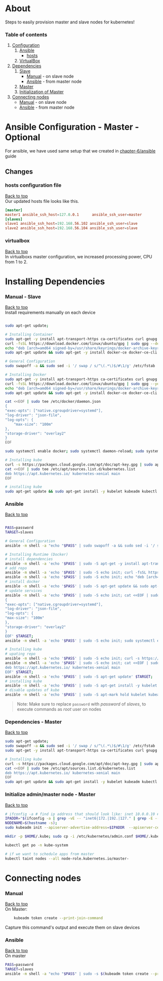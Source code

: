 # About
Steps to easily provision master and slave nodes for kubernetes!

### Table of contents
1. [Configuration](https://github.com/levankhelo/Kubernetes-Practical-Training/tree/main/clusters#ansible-configuration---master---optional)  
    1. [Ansible](https://github.com/levankhelo/Kubernetes-Practical-Training/tree/main/clusters#changes)  
          - [hosts](https://github.com/levankhelo/Kubernetes-Practical-Training/tree/main/clusters#hosts-configuration-file)  
    2. [VirtualBox](https://github.com/levankhelo/Kubernetes-Practical-Training/tree/main/clusters#virtualbox)  
2. [Dependencies](https://github.com/levankhelo/Kubernetes-Practical-Training/tree/main/clusters#installing-dependencies)  
    1. [Slave](https://github.com/levankhelo/Kubernetes-Practical-Training/tree/main/clusters#manual---slave)  
          - [Manual](https://github.com/levankhelo/Kubernetes-Practical-Training/tree/main/clusters#manual---slave)  - on slave node  
          - [Ansible](https://github.com/levankhelo/Kubernetes-Practical-Training/tree/main/clusters#ansible---slave---from-master) - from master node  
    2. [Master](https://github.com/levankhelo/Kubernetes-Practical-Training/tree/main/clusters#dependencies---master)  
    3. [Initialization of Master](https://github.com/levankhelo/Kubernetes-Practical-Training/tree/main/clusters#initialize-adminmaster-node---master)  
3. [Connecting nodes](https://github.com/levankhelo/Kubernetes-Practical-Training/tree/main/clusters#connecting-nodes)  
    - [Manual](https://github.com/levankhelo/Kubernetes-Practical-Training/tree/main/clusters#manual)  - on slave node  
    - [Ansible](https://github.com/levankhelo/Kubernetes-Practical-Training/tree/main/clusters#ansible) - from master node  

# Ansible Configuration - Master - Optional
For ansible, we have used same setup that we created in [chapter-6/ansible](https://github.com/levankhelo/chapter-6#step-1-installing-ansible) guide
## Changes
### hosts configuration file
[Back to top](https://github.com/levankhelo/Kubernetes-Practical-Training/tree/main/clusters#table-of-contents)  
Our updated hosts file looks like this.
```conf
[master]
master1 ansible_ssh_host=127.0.0.1      ansible_ssh_user=master
[slaves]
slave1 ansible_ssh_host=192.168.56.102 ansible_ssh_user=slave
slave2 ansible_ssh_host=192.168.56.104 ansible_ssh_user=slave
```

### virtualbox
[Back to top](https://github.com/levankhelo/Kubernetes-Practical-Training/tree/main/clusters#table-of-contents)  
In virtualboxs master configuration, we increased processing power, CPU from 1 to 2.
# Installing Dependencies

### Manual - Slave
[Back to top](https://github.com/levankhelo/Kubernetes-Practical-Training/tree/main/clusters#table-of-contents)  
Install requirements manually on each device
```bash

sudo apt-get update;

# Installing Container
sudo apt-get -y install apt-transport-https ca-certificates curl gnupg lsb-release;
curl -fsSL https://download.docker.com/linux/ubuntu/gpg | sudo gpg --dearmor -o /usr/share/keyrings/docker-archive-keyring.gpg;
echo "deb [arch=amd64 signed-by=/usr/share/keyrings/docker-archive-keyring.gpg] https://download.docker.com/linux/ubuntu $(lsb_release -cs) stable" | sudo tee /etc/apt/sources.list.d/docker.list > /dev/null;
sudo apt-get update && sudo apt-get -y install docker-ce docker-ce-cli containerd.io;

# General Configuration
sudo swapoff -a && sudo sed -i '/ swap / s/^\(.*\)$/#\1/g' /etc/fstab

# Installing Docker
sudo apt-get -y install apt-transport-https ca-certificates curl gnupg lsb-release;
curl -fsSL https://download.docker.com/linux/ubuntu/gpg | sudo gpg --yes --dearmor -o /usr/share/keyrings/docker-archive-keyring.gpg
echo "deb [arch=amd64 signed-by=/usr/share/keyrings/docker-archive-keyring.gpg] https://download.docker.com/linux/ubuntu $(lsb_release -cs) stable" | sudo tee /etc/apt/sources.list.d/docker.list > /dev/null
sudo apt-get update && sudo apt-get -y install docker-ce docker-ce-cli containerd.io;

cat <<EOF | sudo tee /etc/docker/daemon.json
{
"exec-opts": ["native.cgroupdriver=systemd"],
"log-driver": "json-file",
"log-opts": {
    "max-size": "100m"
},
"storage-driver": "overlay2"
}
EOF

sudo systemctl enable docker; sudo systemctl daemon-reload; sudo systemctl restart docker;

# Installing kube
curl -s https://packages.cloud.google.com/apt/doc/apt-key.gpg | sudo apt-key add -;
cat <<EOF | sudo tee /etc/apt/sources.list.d/kubernetes.list 
deb https://apt.kubernetes.io/ kubernetes-xenial main 
EOF

# installing kube
sudo apt-get update && sudo apt-get install -y kubelet kubeadm kubectl && sudo apt-mark hold kubelet kubeadm kubectl
```

### Ansible
[Back to top](https://github.com/levankhelo/Kubernetes-Practical-Training/tree/main/clusters#table-of-contents)  
```bash

PASS=password
TARGET=slaves

# General Configuration
ansible -m shell -a "echo "$PASS" | sudo swapoff -a && sudo sed -i '/ swap / s/^\(.*\)$/#\1/g' /etc/fstab" $TARGET;

# Installing Runtime (Docker)
# install dependencies
ansible -m shell -a 'echo '$PASS' | sudo -S apt-get -y install apt-transport-https ca-certificates curl gnupg lsb-release;' $TARGET;
# add repo
ansible -m shell -a 'echo '$PASS' | sudo -S echo init; curl -fsSL https://download.docker.com/linux/ubuntu/gpg | sudo gpg --yes --dearmor -o /usr/share/keyrings/docker-archive-keyring.gpg' $TARGET;
ansible -m shell -a 'echo '$PASS' | sudo -S echo init; echo "deb [arch=amd64 signed-by=/usr/share/keyrings/docker-archive-keyring.gpg] https://download.docker.com/linux/ubuntu $(lsb_release -cs) stable" | sudo tee /etc/apt/sources.list.d/docker.list > /dev/null' $TARGET;
# install docker
ansible -m shell -a 'echo '$PASS' | sudo -S apt-get update && sudo apt-get -y install docker-ce docker-ce-cli containerd.io' $TARGET;
# update services
ansible -m shell -a 'echo '$PASS' | sudo -S echo init; cat <<EOF | sudo tee /etc/docker/daemon.json
{
"exec-opts": ["native.cgroupdriver=systemd"],
"log-driver": "json-file",
"log-opts": {
"max-size": "100m"
},
"storage-driver": "overlay2"
}
EOF' $TARGET;
ansible -m shell -a 'echo '$PASS' | sudo -S echo init; sudo systemctl enable docker; sudo systemctl daemon-reload; sudo systemctl restart docker' $TARGET;

# Installing kube
# upating repo
ansible -m shell -a 'echo '$PASS' | sudo -S echo init; curl -s https://packages.cloud.google.com/apt/doc/apt-key.gpg | sudo apt-key add - ' $TARGET;
ansible -m shell -a 'echo '$PASS' | sudo -S echo init; cat <<EOF | sudo tee /etc/apt/sources.list.d/kubernetes.list 
deb https://apt.kubernetes.io/ kubernetes-xenial main 
EOF' $TARGET;
ansible -m shell -a 'echo '$PASS' | sudo -S apt-get update' $TARGET;
# installing kube
ansible -m shell -a 'echo '$PASS' | sudo -S apt-get install -y kubelet kubeadm kubectl' $TARGET;
# disable updates of kube
ansible -m shell -a 'echo '$PASS' | sudo -S apt-mark hold kubelet kubeadm kubectl' $TARGET;
```
> Note: Make sure to replace `password` with *password* of *slaves*, to execute commands as *root* user on nodes



### Dependencies - Master
[Back to top](https://github.com/levankhelo/Kubernetes-Practical-Training/tree/main/clusters#table-of-contents)  
```bash
sudo apt-get update;
sudo swapoff -a && sudo sed -i '/ swap / s/^\(.*\)$/#\1/g' /etc/fstab
sudo apt-get -y install apt-transport-https ca-certificates curl gnupg lsb-release;

# Installing kube
curl -s https://packages.cloud.google.com/apt/doc/apt-key.gpg | sudo apt-key add -;
cat <<EOF | sudo tee /etc/apt/sources.list.d/kubernetes.list 
deb https://apt.kubernetes.io/ kubernetes-xenial main 
EOF
sudo apt-get update && sudo apt-get install -y kubelet kubeadm kubectl && sudo apt-mark hold kubelet kubeadm kubectl
```

### Initialize admin/master node - Master
[Back to top](https://github.com/levankhelo/Kubernetes-Practical-Training/tree/main/clusters#table-of-contents)  
```bash
# ifconfig -a # find ip address that should look like: inet 10.0.0.10 # you can try manually
IPADDR="$(ifconfig -a | grep -vE -- "inet6|172.|192.|127." | grep -E -- "inet" | awk {'print $2'})"
NODENAME=$(hostname -s);
sudo kubeadm init --apiserver-advertise-address=$IPADDR  --apiserver-cert-extra-sans=$IPADDR  --pod-network-cidr=192.168.0.0/16 --node-name $NODENAME --ignore-preflight-errors Swap;

mkdir -p $HOME/.kube; sudo cp -i /etc/kubernetes/admin.conf $HOME/.kube/config; sudo chown $(id -u):$(id -g) $HOME/.kube/config;

kubectl get po -n kube-system

# if we want to schedule apps from master
kubectl taint nodes --all node-role.kubernetes.io/master-
```

# Connecting nodes

### Manual
[Back to top](https://github.com/levankhelo/Kubernetes-Practical-Training/tree/main/clusters#table-of-contents)  
On Master: 
```bash
    kubeadm token create --print-join-command
```
Capture this command's output and execute them on slave devices

### Ansible
[Back to top](https://github.com/levankhelo/Kubernetes-Practical-Training/tree/main/clusters#table-of-contents)  
On master
```bash
PASS=password
TARGET=slaves
ansible -m shell -a "echo "$PASS" | sudo -s $(kubeadm token create --print-join-command) --ignore-preflight-errors=swap " $TARGET
```